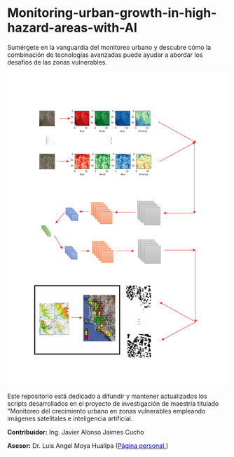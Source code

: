 # Monitoring-urban-growth-in-high-hazard-areas-with-AI

Sumérgete en la vanguardia del monitoreo urbano y descubre cómo la combinación de tecnologías avanzadas puede ayudar a abordar los desafíos de las zonas vulnerables.

![Advance](IMG/IMG3.png)

Este repositorio está dedicado a difundir y mantener actualizados los scripts desarrollados en el proyecto de investigación de maestría titulado "Monitoreo del crecimiento urbano en zonas vulnerables empleando imágenes satelitales e inteligencia artificial.

**Contribuidor:** Ing. Javier Alonso Jaimes Cucho

**Asesor:** Dr. Luis Angel Moya Huallpa ([<span style="color:blue">Página personal.</span>](https://scholar.google.co.jp/citations?user=uJc3iy4AAAAJ&hl=en))
